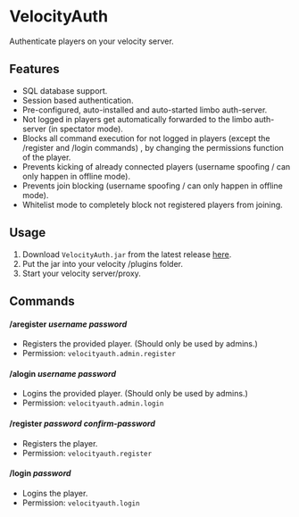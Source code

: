 # VelocityAuth
Authenticate players on your velocity server.

## Features
- SQL database support.
- Session based authentication.
- Pre-configured, auto-installed and auto-started limbo auth-server.
- Not logged in players get automatically forwarded to the limbo auth-server (in spectator mode).
- Blocks all command execution for not logged in players (except the /register and /login commands)
  , by changing the permissions function of the player.  
- Prevents kicking of already connected players (username spoofing / can only happen in offline mode).
- Prevents join blocking (username spoofing / can only happen in offline mode).
- Whitelist mode to completely block not registered players from joining.

## Usage
1. Download `VelocityAuth.jar` from the latest release [here](https://github.com/Osiris-Team/VelocityAuth/releases).
2. Put the jar into your velocity /plugins folder.
3. Start your velocity server/proxy.

## Commands

#### /aregister _username_ _password_
- Registers the provided player. (Should only be used by admins.)
- Permission: `velocityauth.admin.register`

#### /alogin _username_ _password_
- Logins the provided player. (Should only be used by admins.)
- Permission: `velocityauth.admin.login`

#### /register _password_ _confirm-password_
- Registers the player.
- Permission: `velocityauth.register`

#### /login _password_
- Logins the player.
- Permission: `velocityauth.login`
